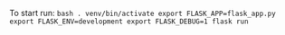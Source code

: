 To start run:
``bash
    . venv/bin/activate
    export FLASK_APP=flask_app.py
    export FLASK_ENV=development
    export FLASK_DEBUG=1
    flask run
``